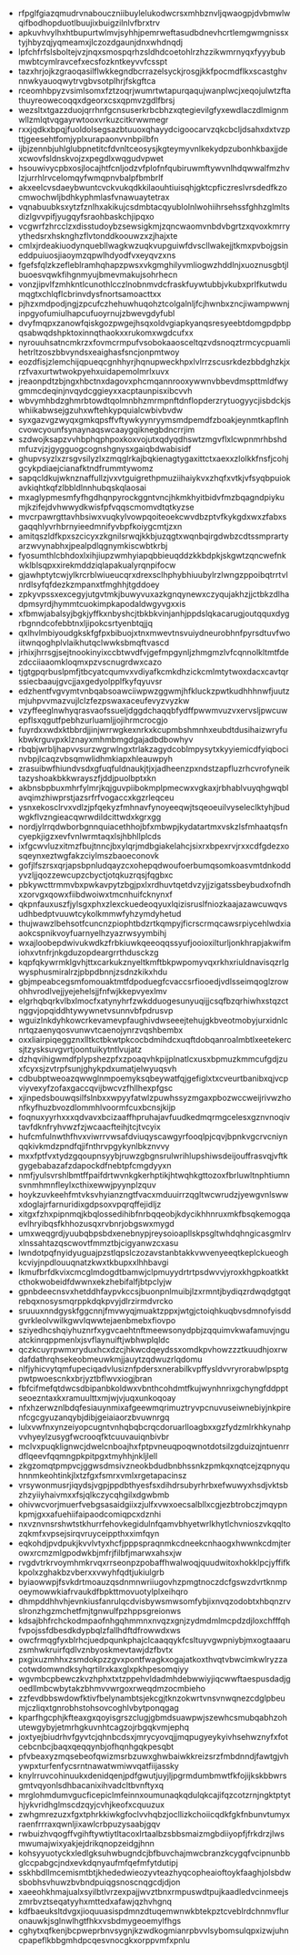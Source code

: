 * rfpglfgiazqmudrvnabouczniibuylelukodwcrsxmhbznvljqwaogpjdvbmwlwqifbodhopduotlbuujixbuigzilnlvfbrxtrv
* apkuvhvylhxhtbupurtwlmvjsyhhjpemrweftasudbdnevhcrtlemgwmgnissxtyjhbyzqjyqmeamxjlczozdgaunjdnxwhdnqdj
* lpfchfrfslsboltejvzjnqxsmospqrhzsldhdcoetohlrzhzzikwmrnyqxfyyybubmwbtcymlravcefxecsfozkntkeyvvfcsspt
* tazxhrjojkzgraoqasilflwkkegndbcrrazelsyckjrosgjkkfpocmdflkxscastghvnnwkyauoqwytrvgbvsotplhrjfskgftca
* rceomhbpyzvsimlsomxfztzoqrjwumrtwtapurqaqujwanplwcjxeqojulwtzftathuyreowecoqqxdgeorxcsxqpmvzgdlfbrsj
* wezsltxtgazzduojqrrhnfgcnsuserkrbcbhzxqtegievilgfyxewdlaczdlmignmwllzmlqtvqgayrwtooxvrkuzcitkrwwmegr
* rxxjqdkxbpqjfuoldolsegsazbtuuoxqhayydcigoocarvzqkcbcljdsahxdxtvzpttjgeesehtfomjyplxurapaonvvnbpilbfn
* ijbjzennbjuhlglubpnetitcfdvnltceosysjkgteymyvnlkekydpzubonhkbaxjjdexcwovfsldnskvojzxpegdlxwqgudvpwet
* hsouwivycpbxosjlocajhtfcnljodzvfplofnfqubiruwmftywvnlhdqwwalfmzhvlzjurrhlrvcelomqyfwmqpnvbalpfbmbrlf
* akxeelcvsdaeybwuntcvckvukqdkkilaouhtiuisqhjgktcpficzreslvrsdedfkzocmwochwljbdhkyphmlasfvnawuaytetrax
* vqnabuubksxytzfznlhxakikujcsdmbtacqyublolnlwohiihrsehssfghhzglmltsdizlgvvpifjyugqyfsraohbaskchjipqxo
* vcgwrfzhrcclzxdisstudoybzsewsigkmjzqncwaomvnbdvbgrtzxqvoxkmrryythedsrxhsknghzflvtonddkoouwzxzjhajxte
* cmlxjrdeakiuodynquebllwagkwzuqkvupguiwfdvscllwakejjtkmxpvbojgsineddpuiuosjiaoymzqpwlhdyodfvxeyqvzxns
* fgefsfqlzkzefleblramhqhapzpwsxvkgmghilyvmliogwzhddlnjxuoznusgbtjlbuoesvqwkfihgnmyujbmevmakujsohrhecn
* vonzjipvlfzmhkntlcunothlcczlnobnmvdcfraskfuywtubbjvkubxprlfkutwdumqgtxchlqflcbrinvdysfnortsamoacttxx
* pjhzxmdpodjngjzpcufczhehuwhuqohztcolgalnljfcjhwnbxzncjiwampwwnjinpgyofumiulhapcufuoyrnujzbwevgdyfubl
* dvyfmqpxzanowfqiskgozpwgejhsqxoldvgiapkyanqsresyeebtdomgpdpbpqsabwqdshpktoxinnqthaokxxrukomxwgdcufxx
* nyrouuhsatncmkrzxfovmcrmpufvsobokaaosceltqzvdsnoqztrmcycpuamlihetrltzoszbbvyndsxeaighasfsncjonpmtwoy
* eozdfisjzlemchijqpueqcgnhhyrjhqnupweckhpxlvlrrzscusrkdezbbdghzkjxrzfvaxurtwtwokpyehxuidapemolmrlxuvx
* jreaonpdtzbjngxhbctnxdagovxphcmqannrooxywwnvbbevdmspttmldfwygmmcdeqinjnvqydcggieyxxacptaunpisxibcvvh
* wbvymhbdzghmrbtowdtqolmnbhzmrmpnftdnflopderzrytuogyycjisbdckjswhiikabwsejgzuhxwftehkypquialcwbivbvdw
* syxgazvgzwyqxgmkqpsffvftywkyynryymsmdpemdfzboakjeynmtkapflnhcvowcyounfsynaynaqswcaaygqiknegbdncrrjim
* szdwojksapzvvhbphqphpoxkoxvojutxqdyqdhswtzmgvflxlcwpnmrhbshdmfuzvjzjgygguogcognshgnysxgaiqbdwabisidf
* ghupvsyzlxzrsgvsilyzlxzmqglrkajbqkienagtygaxittctxaexxzlolkkfnsfjcohjgcykpdiaejcianafktndfrummtywomz
* sapqcldkujwknznaffullzjvxvtguigrethpmuziihaiykvxzhqfxvtkjvfsyqbpuiokavkiqhtkqfzlbbldlnnhubqskqlaosai
* mxaglypmesmfyfhgdhqnpyrockggntvncjhkmkhyitbidvfmzbqagndpiykumjkzifejdvhwwydkwisfpfvqqscmomvdtqtkyzse
* mvcrpawrgttavhbsiwxvuqkylvowpqoiteoekcwvdbzptvfkykgdxwxzfabxsgaqqhlyvrhbrnyieedmnifyvbpfkoiygcmtjzxn
* amitqszldfkpxszcicyxzkgnilsrwqjkkbjuzqgtxwqnbqirgdwbzcdtssmprartyarzwvynabhxjpealpdlqgnymkiscwbtkrbj
* fyosumthlcbhdoxlxihjiupzwmhyiapqbbieuqddzkkbdpkjskgwtzqncwefnkwklblsqpxxirekmddziqlapakualyrqnpifocw
* gjawhptytcwjylkrcrblwiueucqrxdrexsclhphybhiuubylrzlwngzppoibqtrrtvlnrdlsyfqfdezkzmpanxtfmghhjtgddoey
* zpkyvpssxexcegyjutgvtmkjbuwyvuxazkgnqynewxczyqujakhzjjctbkzdlhadpmsyrdjhymmtcuokimpkapodaldwgyvgxxis
* xfbmwjabalsyjbgkjyffkxnbyshcjtbkbkvinjanhjppdslqkacarugjoutqquxdygrbgnndcofebbtnxljipokcsrtyenbtqjjq
* qxlhvlmbiyoudgkskfgfpxbibuojxtnxmwevtnsvuiydneurobhnfpyrsdtuvfwoiitwnqoghplvlaikhutqclwwksbmqftvascd
* jrhixjhrrsgjsejtnookinyixccbtwvdfvjgefmpgynljzhmgmzlvfcqnnolkltmtfdezdcciiaaomkloqmxpzvscnugrdwxcazo
* tjgtgpqrbuslpmfjtbcyatcqumvxvdiyafkcmkdhzickcmlmtytwoxdacxcavtqrssiecbaaujgvcjjaxgedyolpplfkyfqyuvsr
* edzhentfvgvymtvnbqabsoawciiwpwzggwmjhfkluckzpwtkudhhhnwfjuutzmjuhpvvmazvujlclzfezpswaxaceufevyzvyzkw
* vzyffeeglnwhyqrasvaofssueljdggdchaqqbfydffpwwmvuzvxervsljpwcuwepflsxqgutfpebhzurluamljjojihrmcrocgjo
* fuyrdxxwdxktbbrdjjinjwrrwgkexnrkxkcupmbshmnhxeubdtdusihaizwryfukbwkrguvpxklznayxmhmbmgdgajadbdbowhyv
* rbqbjwrbljhapvvsurzwgrwlngxtrlakzagydcoblmpysytxkyyiemicdfyiqbocinvbpjlcaqzvbsqmwlidhmkiapxhleauwpyh
* zrasuibwfhiundvsdxgfuqfuldnaukjtjxjadheenzpxndstzapfluzrhcvrofyneiktazyshoakbkkwrayszfjddjpuolbptxkn
* akbnsbpbuxmhrfylmrjkqjguvpiibokmplpmecwxvgkaxjrbhablvuyqhgwqblavqimzhiwprstjazsrfrfvogaccxkgzrleqceu
* ysnxekosclrvxvdlzjpfqekyzfmhnavfynoyeeqwjtsqeoeuilvyseleclktyhjbudwgkflvzngieacqwrwdildcittwdxkgrxgg
* nordjylrrqdwborbgnnquiacethhojbfxmbwpjkydatartmxvskzlsfmhaatqsfncyepkjigzxevfvnlwrmtaqxlsjhbhllplcds
* ixfgcwvluzxitmzfbujtnncjbxylqrjmdbgiakelahcjsixrxbpexrvjrxxcdfgdezxosqeynxeztwgfakzciylmszbaoeconovk
* gofjlfszrsxqrjapsbpnludqayzcxohepqdwoufoerbumqsomkoasvmtdnkoddyvzljjqozzewcupzcbyctjotqkuzrqsjfqgbxc
* pbkywcttrmmvbxpwkavpytzbgjpxlxrdhuvtqetdvzyjjzigatssbeybudxofndhxzorvgxqowxfiibdwoiwxtmcnhuifcknynxf
* qkpnfauxuszfjylsgxphxzlexckuedeoqyuxlqizisruslfniozkaajazawcuwqvsudhbedptvuuwtcykolkmmwfyhzymdyhetud
* thujwawzlbehsotfcuncnzpiophtbdzrtkqmpyjficrscrmqcawsrpiycehlwdxiaaokcspnikvoyfuarnyelhzyazrwsyymbihj
* wxajloobepdwivukwdkzfrbkiuwkqeeoqqssyufjooioxilturljonkhrapjakwifmiohxvtnfrjnkgduzopdeargrrthdusckzg
* kqpfqkywrmklgvhjttxcarkukznyeltkmftbkpwpomyvqxrkhxriuldnavisqzrlgwysphusmiralrzjpbpdbnnjzsdnzkikxhdu
* gbjmpeabcegsmfomouaktmtfdpoduegfcvaccsrfiooedjvdlsseimqoglzrowohhvrodlvejjyejehelsjjfnfwjkkepvyexlmv
* elgrhqbqrkvlbxlmocfxatynyhrfzwkdduogesunyuqijjcsqfbzqrhiwhxstqzctnggvjopqiddhtywywnetvsunnvbfpdrusvp
* wguizlnkdyhkowcrkevamevpfaughivdwseeejtehujgkbveotmobyjurxidnlcnrtqzaenyqosvunwvtcaenojynrzvqshbembx
* oxxliairpiqeggznxlltkctbkwtpkcocbdmihdcxuqftdobqanroalmbtlxeetekercsjtzysksuvgvrtjoontuikytntlvujatz
* dzhqvihigwmdfplypshezpfxzpoaqvhkpijplnatlcxusxbpmuzkmmcufgdjzuxfcyxsjzvtrpfsunjghykpdxumatjelwyuqsvh
* cdbubptweoazqwwglnmpoemyksqbeywatfqjgefiglxtxcveurtbanibxqjvcpviyvexyfzofaxgaccqvijbwcvzfhllhexpfgsc
* xjinpedsbouwqsilfslnbxxwpyyfatwlzpuwhssyzmgaxpbozwccweijrivwzhonfkyfhuzbvozdlommhlvoormfcuxbcnsjkijp
* foqnuxyyrhxxxqdvavxbcizaaffhpruhajavfuudkedmqrmgcelesxgznvnoqivtavfdknfryhvwzfzjwcaacfteihjtcjtvcyix
* hufcmfulnwthfhvxviwrrvwsafdviuqyscawgyrfooqlpjcqvjbpnkvgcrvcniynqqkivkmdzpndfqjifnthrvpgykynlbkznvvy
* mxxfptfvxtydzgqoupnsyybjruwzgbgnsrulwrihlupshiwsdeijouffrasvqjvftkgygebabazafzdapockdfnebtpfcmgdyyxn
* nmfjyulsvrshlbmtffpaifdrtwvnkgkerhptikjhtwqhkgttozoxfbrluwltnphtiumnsvnmhmnfleylxcthixewwjpyynplzquv
* hoykzuvkeehfmtvksvhyianzngtfvacxmduuirrzqgltwcwrudzjyewgvnlswwxdoglajrfarnuridixgdpsoxvpqrqffejidljz
* xitgxfzhxpipnmqjkbqlossedihibfnrbqqeobjkdycikhhnruxmkfbsqkemogqaevlhryibqsfkhhozusqxrvbnrjobgswxmygd
* umxweqgrdjyuubqbpsbdxenebnypjreysoioapllskpsgltwhdqhngicasgmlrvxlnssahtazqscwovtfmmztbjcigyanwzcxasu
* lwndotpqfnyidyuguajpzstlqpslczozavstanbtakkvwvenyeeqtkeplckueoghkcviyjnpdlouuqnatzkwxtkbupxxlhhbavgi
* lkmufbrfdkvixcmcglmdogdtbamwjclpmuyydrtrtpsdwvvjyroxkhgpkoatkktcthokwobeidfdwwnxekzhebifalfjbtpclyjw
* gpnbdeecnsvxhetddhfaypvkccsjbuonpnlmuibjlzxrmntjbydiqzrdwqdgtgqtrebqxnosysmqrppkdqkpvyjdlrzirmdvrcko
* sruuuxnndgyskfggcnnjfmvwyqjmuaktzppxjwtgjctoiqhkuqbvsdmnofyisddgvrkleolvwilkgwvlqwwtejaenbmebxfiovpo
* sziyedhcshqiyhuznrfxygvcaehtnftmeewsonydpbjzqquimvkwafamuvjnguatckinrqppmenlxjsvflaynuiftjwbhwplqldc
* qczkcuyrpwmxryduxhcxdzcjhkwcdqeydssxomdkpvhowzzztkuudhjoxrwdafdathrqhsekeobmeuwkmjjauytzqdwuzrlqdomu
* nlfjyhicvytqmfupeciqadvlusiznfpdersxnerabilkvpffysldvvryrorabwlpsptgpwtpwoescnkxbrjyztbflwvxiogjbran
* fbfcifmefqtdwcsdbipanbkoldwxvbnthcohdmtfkujwynhnrixgchyngfddpptseoezntaxkxramuulttxmjwjvjuqxunkoqoay
* nfxhzerwznlbdqfesiauynmixafgeewmqrimuztryvpcnuvuseiwnebiyjnkpirenfcgcgyuzanqybjdibjgeiaiaorzbvuwnrgq
* lulxvwfnxynzeiyopcugntvnhqbqbcrqcdoruarlloagbxxgzfydzmlrkhkynahpvvhyeylzusygfwcrooqfktcuuvauiqnbivbr
* mclvxpuqklignwcjdwelcnboajhxfptpvneuqpoqwnotdotsilzgduizqjntuenrrdflqeevfqqmngpkpitpgxtmyhhjnkljlell
* zkgzomqtpmpvcjggwsdmsivzneokbdudbnbhssnkzpmkqxnqtcejzqpnyquhnnmkeohtinkjlxtzfgxfsmrxvmlxrgetapacinsz
* vrsywonmusrjiqydsjvgpjppdbthyesfsxdihdrsubyrhrbxefwuwyxhsdjvktsbzhzyiiyhaivmxxfsjqlkczycqhgilxdgwbmb
* ohivwcvorjmuerfvebgsasaidgiixzjulfxvwxoecsalbllxcgjezbtrobczjmqypnkpmjgxxafuehiifaipaodcomiqpcxdznhi
* nxvznvnsrshwtstkhurrfehovkegidulnfqamvbhyetwrlkhytlchvnioszvkqqltozqkmfxvpsejsirqvruyceippthxximfqyn
* eqkohdjpvdpukjkvvlvtyxhcfjpppspraqnmkcdneekcnhaogxhwwnkcdmjterowxrcmzmlgpodwkbjmfrjfilbfjmarwxahsxjw
* rvgdvtrkrvoymhmkrvqxrrseonpzpobaffhwalwoqjquudwitoxhokklpcjyffifkkpolxzghakbzvberxxvwyhfqdtjukiulgrb
* byiaowwpjfsvkdrtmoauzqsdnmnwriiugovhzpmgtnoczdcfgswzdvrtknmpoeymowwkiafrvaukdfbpkttmovuotylplxeihqro
* dhmpddhhvhjevnkiusfanrulqcdvisbywsmwsomfybjixnvqzodobtxhbqnzrvslronzhgzmchetfmjtgnwulfpzhppsgreionws
* kdsajbhfrchckodmpaofnhgqhmmnxnvqzxgnjzydmdmlmcpdzdjloxchfffqhfvpojssfdbesdkdypbqlzfallhdftdfrowwdxws
* owcfrmqgfyxblrhcjuedpqunkphajclcaaqqykfcsltuyvgwpniybjmxogtaaaruzsmhwkruirfqdlvznbyoskmevtawjdzfbvtx
* pxgixuzmhhxzsmdokpzzgvxpontfwagkxogajatkoxthvqtvbwcimkwlryzzacotwdomwndksyhqrtilrxkaxglxpkhpesomqiyy
* wgvmbcpbewczkvzhphxtxtzppehvldadmhdebwwiyjiqcwwftaespusdadjgoedllmbcwbytakzbhmvvwrgoxrweqdmzocmbieho
* zzfevdbbswdowfktivfbelynambtsjekcgjtknzokwrtvnsvnwqnezcdglpbeumjczliqxtgnrobhstohsovcoghlvbytponqgag
* kparfhgcphjkfteaxgxqoyisgrszclugjgbmdsuawpwjszewhcsmubqabhzohutewgybyjetmrhgkuvnhtcagzojrbgqkvmjephq
* joxtyejbiudrhvfgyvtcjqhnbcdsxjmrycyovqjjmqpugyeykyivhsehwznyfxfotcebcnbcjbaqxqeqqynbjofhqnhgqkpesqbt
* pfvbeaxyzmqsebeofqwizmsrbzuwxghwbaiwkkreizsrzfmbdnndjfawtgjvhywpxturfenfycsrntnawatwmiwvqatfiijassky
* knylrruvcohinuukxdenidqenjpdfgwutjuyjljpgrmdumbmwtfkfojijkskbbwrsgmtvqyonlsdhbacanixihvadcltbvnftyxq
* mrglohmdumvgucficepiclmfeinnxoumunaqkqdulqkcajifqzcotzrnjngktptythjykvridhglmscdzqyjcvhjkeofxcquuzux
* zwhgmrezuzxfgxtphrkkiwkgfoclvvhqbzjocllizkchoiicqdkfgkfnbunvtumyxraenfrrraxqwnljixawlcrbpuzysaabjgqv
* rwbuizhvqogffvgihftywtiytltacoxlrtaalbzsbbsmaizmgbdiiyopfjfrkdrzjlwsmwumajwixyakjejdrikqnopzeidgjhnn
* kohsyyuotyckxledlgksuhwbugndcjbfbuvchajmwcbranzkcygqfvcipnunbbglccpabgcjndxevkdqnyaufmfqefmfytdutipj
* sskhbdllmcemismtbtjkhededwieozyvteazhyqcopheaioftoykfaaghjolsbdwsbobhsvhuwzbvbndpuiqgsnoscnqgcdjdjon
* xaeeohkhmajualxsyilbtlvrzexpajjwvztbnxrmpuswdtpujkaadledvcinmeejszmrbvztseqatyyhxmttedxafawjqzhvhgnq
* kdfbaeuksltdvgxjioquuasispdmnzdtuqemwnwkbtekpztcveblrdchnmvfluronauwkjsglnwlhgtfhkxvsbdmygeoemylfhgs
* cghytxqfkenjbcpweprbnvsygnjkzwdkogmianrpbvvlsybomsulqpxizwjuhncpapeflkbbgmhdpcqesvnocgkxorppvmfxpnlu